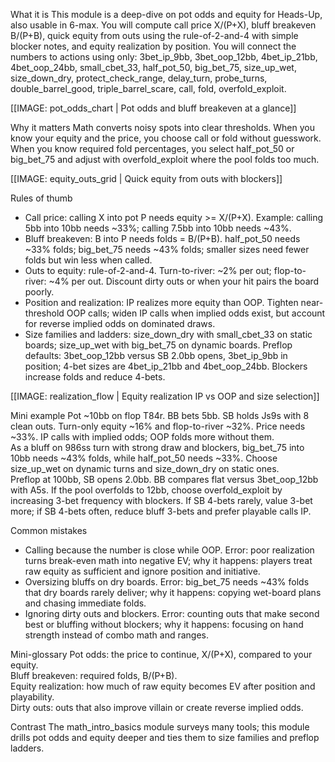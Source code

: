 What it is
This module is a deep-dive on pot odds and equity for Heads-Up, also usable in 6-max. You will compute call price X/(P+X), bluff breakeven B/(P+B), quick equity from outs using the rule-of-2-and-4 with simple blocker notes, and equity realization by position. You will connect the numbers to actions using only: 3bet_ip_9bb, 3bet_oop_12bb, 4bet_ip_21bb, 4bet_oop_24bb, small_cbet_33, half_pot_50, big_bet_75, size_up_wet, size_down_dry, protect_check_range, delay_turn, probe_turns, double_barrel_good, triple_barrel_scare, call, fold, overfold_exploit.

[[IMAGE: pot_odds_chart | Pot odds and bluff breakeven at a glance]]

Why it matters
Math converts noisy spots into clear thresholds. When you know your equity and the price, you choose call or fold without guesswork. When you know required fold percentages, you select half_pot_50 or big_bet_75 and adjust with overfold_exploit where the pool folds too much.

[[IMAGE: equity_outs_grid | Quick equity from outs with blockers]]

Rules of thumb
- Call price: calling X into pot P needs equity >= X/(P+X). Example: calling 5bb into 10bb needs ~33%; calling 7.5bb into 10bb needs ~43%.
- Bluff breakeven: B into P needs folds = B/(P+B). half_pot_50 needs ~33% folds; big_bet_75 needs ~43% folds; smaller sizes need fewer folds but win less when called.
- Outs to equity: rule-of-2-and-4. Turn-to-river: ~2% per out; flop-to-river: ~4% per out. Discount dirty outs or when your hit pairs the board poorly.
- Position and realization: IP realizes more equity than OOP. Tighten near-threshold OOP calls; widen IP calls when implied odds exist, but account for reverse implied odds on dominated draws.
- Size families and ladders: size_down_dry with small_cbet_33 on static boards; size_up_wet with big_bet_75 on dynamic boards. Preflop defaults: 3bet_oop_12bb versus SB 2.0bb opens, 3bet_ip_9bb in position; 4-bet sizes are 4bet_ip_21bb and 4bet_oop_24bb. Blockers increase folds and reduce 4-bets.

[[IMAGE: realization_flow | Equity realization IP vs OOP and size selection]]

Mini example
Pot ~10bb on flop T84r. BB bets 5bb. SB holds Js9s with 8 clean outs. Turn-only equity ~16% and flop-to-river ~32%. Price needs ~33%. IP calls with implied odds; OOP folds more without them.  
As a bluff on 986ss turn with strong draw and blockers, big_bet_75 into 10bb needs ~43% folds, while half_pot_50 needs ~33%. Choose size_up_wet on dynamic turns and size_down_dry on static ones.  
Preflop at 100bb, SB opens 2.0bb. BB compares flat versus 3bet_oop_12bb with A5s. If the pool overfolds to 12bb, choose overfold_exploit by increasing 3-bet frequency with blockers. If SB 4-bets rarely, value 3-bet more; if SB 4-bets often, reduce bluff 3-bets and prefer playable calls IP.

Common mistakes
- Calling because the number is close while OOP. Error: poor realization turns break-even math into negative EV; why it happens: players treat raw equity as sufficient and ignore position and initiative.
- Oversizing bluffs on dry boards. Error: big_bet_75 needs ~43% folds that dry boards rarely deliver; why it happens: copying wet-board plans and chasing immediate folds.
- Ignoring dirty outs and blockers. Error: counting outs that make second best or bluffing without blockers; why it happens: focusing on hand strength instead of combo math and ranges.

Mini-glossary
Pot odds: the price to continue, X/(P+X), compared to your equity.  
Bluff breakeven: required folds, B/(P+B).  
Equity realization: how much of raw equity becomes EV after position and playability.  
Dirty outs: outs that also improve villain or create reverse implied odds.

Contrast
The math_intro_basics module surveys many tools; this module drills pot odds and equity deeper and ties them to size families and preflop ladders.

